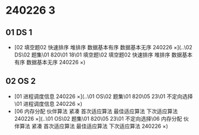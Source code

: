# 240226 3



## 01 DS 1

*   [02 填空题02 快速排序 堆排序 数据基本有序 数据基本无序 240226 ×](..\02 DS\02 题集\01 820\01 18\01 填空题\02 填空题02 快速排序 堆排序 数据基本有序 数据基本无序 240226 ×) 

## 02 OS 2

*    [01 进程调度信息 240226 ×](..\01 OS\02 题集\01 820\05 23\01 不定向选择\01 进程调度信息 240226 ×) 
*    [06 内存分配 伙伴算法 紧凑 首次适应算法 最佳适应算法 下次适应算法 240226 ×](..\01 OS\02 题集\01 820\05 23\01 不定向选择\06 内存分配 伙伴算法 紧凑 首次适应算法 最佳适应算法 下次适应算法 240226 ×) 
